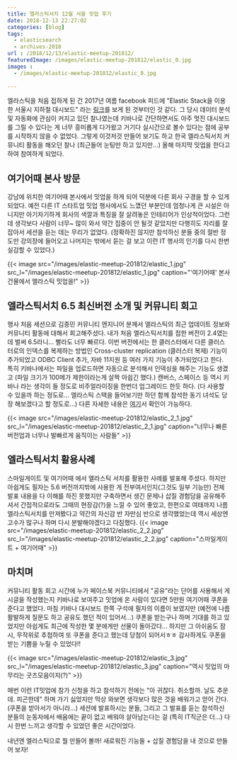 ```yaml
---
title: 엘라스틱서치 12월 서울 밋업 후기
date: 2018-12-13 22:27:02
categories: [blog]
tags:
  - elasticsearch
  - archives-2018
url : /2018/12/13/elastic-meetup-201812/
featuredImage: /images/elastic-meetup-201812/elastic_0.jpg
images :
  - /images/elastic-meetup-201812/elastic_0.jpg
  
---
```

엘라스틱을 처음 접하게 된 건 2017년 여름 facebook 피드에 "Elastic Stack을 이용한 서울시 지하철 대시보드" 라는 [링크](https://www.elastic.co/kr/blog/seoul-metro-2014)를 보게 된 것부터인 것 같다. 그 당시 데이터 분석 및 자동화에 관심이 커지고 있던 찰나였는데 <!-- more -->키바나로 간단하면서도 아주 멋진 대시보드를 그릴 수 있다는 게 너무 흥미롭게 다가왔고 거기다 실시간으로 볼수 있다는 점에 공부를 시작하지 않을 수 없었다. 그렇게 이것저것 만들어 보기도 하고 한국 엘라스틱서치 커뮤니티 활동을 해오던 찰나 (최근들어 눈팅만 하고 있지만...) 올해 마지막 밋업을 한다고 하여 참여하게 되었다.

## 여기어때 본사 방문
강남에 위치한 여기어때 본사에서 밋업을 하게 되어 덕분에 다른 회사 구경을 할 수 있게 되었다. 예전 다른 IT 스타트업 밋업 행사에서도 느꼈던 부분인데 엄청나게 큰 시설은 아니지만 아기자기하게 회사의 색깔과 특징을 잘 살려놓은 인테리어가 인상적이었다. 그런데 생각보다 사람이 너무~ 많이 와서 약간 집중이 안 될것 같았지만 다행히도 자리를 잘 잡아서 세션을 듣는 데는 무리가 없었다. (정확하진 않지만 참석하신 분들 중의 절반 정도만 강의장에 들어오고 나머지는 밖에서 듣는 걸 보고 이런 IT 행사의 인기를 다시 한번 실감할 수 있었다.)

{{< image src="/images/elastic-meetup-201812/elastic_1.jpg" src_l="/images/elastic-meetup-201812/elastic_1.jpg" caption="'여기어때' 본사건물에서 엘라스틱 밋업을!" >}}

## 엘라스틱서치 6.5 최신버전 소개 및 커뮤니티 회고
행사 처음 세션으로 김종민 커뮤니티 엔지니어 분께서 엘라스틱의 최근 업데이트 정보와 커뮤니티 활동에 대해서 회고해주셨다. 내가 처음 엘라스틱서치를 접한 버전이 2.4였는데 벌써 6.5라니... 빨라도 너무 빠르다. 이번 버전에서는 한 클러스터에서 다른 클러스터로의 인덱스를 복제하는 방법인 Cross-cluster replication (클러스터 복제) 기능이 추가되었고 ODBC Client 추가, 자바 11지원 등 여러 가지 기능이 추가되었다고 한다. 
특히 키바나에서는 파일을 업로드하면 자동으로 분석해서 인덱싱을 해주는 기능도 생겼고 (파일 크기가 100메가 제한이라는게 살짝 아쉽긴 했다.) 캔버스, 스페이스 등 역시 키바나 라는 생각이 들 정도로 비주얼라이징을 한번더 업그레이드 한듯 하다. (다 사용할 수 있을까 하는 정도로... 엘라스틱 스택을 들어보기만 하던 함께 참석한 동기 녀석도 당장 해보겠다고 할 정도로...)
다른 자세한 내용은 [여기](https://www.elastic.co/kr/blog/elastic-stack-6-5-0-released)서 확인이 가능하다.

{{< image src="/images/elastic-meetup-201812/elastic_2_1.jpg" src_l="/images/elastic-meetup-201812/elastic_2_1.jpg" caption="너무나 빠른 버전업과 너무나 발빠르게 움직이는 사람들" >}}

## 엘라스틱서치 활용사례
스마일게이트 및 여기어때 에서 엘라스틱 서치를 활용한 사례를 발표해 주셨다. 하지만 아쉽게도 필자는 5.6 버전까지밖에 사용한 게 전부여서인지(그것도 일부 기능만) 전체 발표 내용을 다 이해를 하진 못했지만 구축하면서 생긴 문제나 삽질 경험담을 공유해주셔서 간접적으로라도 그때의 현장감(?)을 느낄 수 있어 좋았고, 한편으로 여태까지 나름 엘라스틱서치를 만져봤다고 약간의 자신감 반 자만심 반으로 생각했었는데 역시 세상엔 고수가 많구나 하며 다시 분발해야겠다고 다짐했다.
{{< image src="/images/elastic-meetup-201812/elastic_2_2.jpg" src_l="/images/elastic-meetup-201812/elastic_2_2.jpg" caption="스마일게이트 + 여기어때" >}}

## 마치며
커뮤니티 활동 회고 시간에 누가 페이스북 커뮤니티에서 "공유"라는 단어를 사용해서 게시글을 작성했는지 키바나로 보여주고 밋업에 온 사람이 있다면 5만원 여기어때 쿠폰을 준다고 했었다. 마침 키바나 대시보드 한쪽 구석에 필자의 이름이 보였지만 (예전에 나름 활발하게 질문도 하고 공유도 했던 적이 있어서...) 쿠폰을 받는구나 하며 기대를 하고 있었지만 아쉽게도 최근에 작성한 몇 분에게만 선물이 돌아갔다... 하지만 그 아쉬움도 잠시, 무작위로 추첨하여 또 쿠폰을 준다고 했는데 당첨이 되어서ㅎㅎ 감사하게도 쿠폰을 받는 기쁨을 누릴 수 있었다!!

{{< image src="/images/elastic-meetup-201812/elastic_3.jpg" src_l="/images/elastic-meetup-201812/elastic_3.jpg" caption="역시 밋업의 마무리는 굿즈모음이지(?)" >}}

매번 이런 IT밋업에 참가 신청을 하고 참석하기 전에는 "아 귀찮다. 취소할까. 날도 추운데. 피곤한데" 하며 가기 싫었지만 막상 와보면 생각보다 많은 것을 배워가고 얻어 간다. (쿠폰을 받아서가 아니라...) 세션에 발표하시는 분들, 그리고 그 발표를 듣는 참석하신 분들의 눈동자에서 배움에는 끝이 없고 배워야 살아남는다는 걸 (특히 IT직군은 더...) 다시 한번 느끼고 생각할 수 있었던 좋은 시간이었다.

내년엔 엘라스틱으로 뭘 만들어 볼까! 새로워진 기능들 + 삽질 경험담을 내 것으로 만들어 보자!